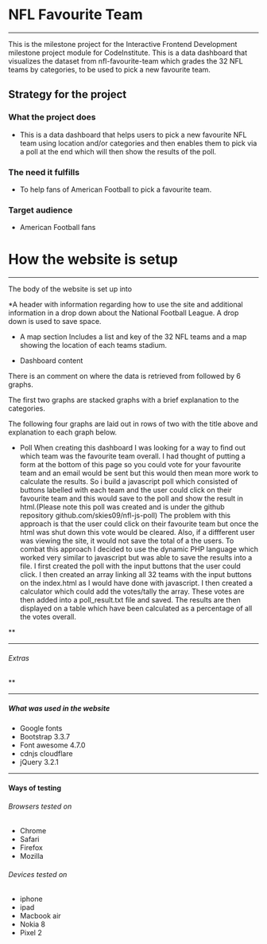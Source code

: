 # **NFL Favourite Team**
---

This is the milestone project for the Interactive Frontend Development milestone project  module for CodeInstitute.
This is a data dashboard that visualizes the dataset from nfl-favourite-team which grades the 32 NFL teams by categories, to be used to pick a new favourite team.






## Strategy for the project
### What the project does
* This is a data dashboard that helps users to pick a new favourite NFL team using location and/or categories and then enables them to pick via a poll at the end which will then show the results of the poll.

### The need it fulfills
* To help fans of American Football to pick a favourite team.

### Target audience
* American Football fans


# How the website is setup
---
The body of the website is set up into

*A header with information regarding how to use the site and additional information in a drop down about the National Football League. A drop down is used to save space.


* A map section
Includes a list and key of the 32 NFL teams and a map showing the location of each teams stadium.

* Dashboard content

There is an comment on where the data is retrieved from followed by 6 graphs.

The first two graphs are stacked graphs with a brief explanation to the categories.

The following four graphs are laid out in rows of two with the title above and explanation to each graph below. 



* Poll
When creating this dashboard I was looking for a way to find out which team was the favourite team overall. 
I had thought of putting a form at the bottom of this page so you could vote for your favourite team and an email would be sent but this would then mean more work to calculate the results.
So i build a javascript poll which consisted of buttons labelled with each team and the user could click on their favourite team and this would save to the poll and show the result in html.(Please note this poll was created and is under the github repository github.com/skies09/nfl-js-poll)
The problem with this approach is that the user could click on their favourite team but once the html was shut down this vote would be cleared. Also, if a diffferent user was viewing the site, it would not save the total of a the users.
To combat this approach I decided to use the dynamic PHP language which worked very similar to javascript but was able to save the results into a file.
I first created the poll with the input buttons that the user could click. I then created an array linking all 32 teams with the input buttons on the index.html as I would have done with javascript.
I then created a calculator which could add the votes/tally the array. These votes are then added into a poll_result.txt file and saved. The results are then displayed on a table which have been calculated as a percentage of all the votes overall.

**



---


###### Extras
**




---

##### What was used in the website

* Google fonts
* Bootstrap 3.3.7
* Font awesome 4.7.0
* cdnjs cloudflare
* jQuery 3.2.1

---

#### Ways of testing
###### Browsers tested on

* Chrome
* Safari
* Firefox
* Mozilla

###### Devices tested on
* iphone
* ipad
* Macbook air
* Nokia 8
* Pixel 2